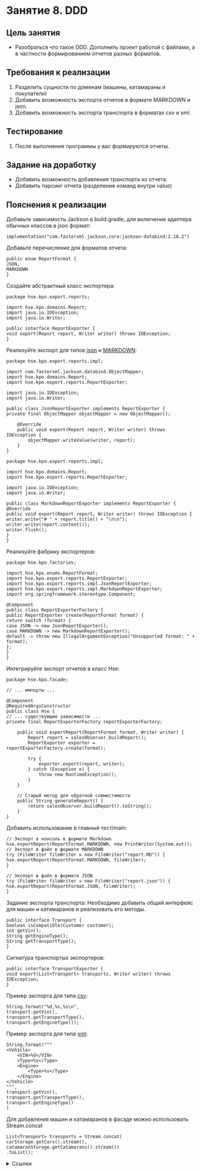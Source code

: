 # Занятие 8. DDD

## Цель занятия
- Разобраться что такое DDD. Дополнить проект работой с файлами, а в частности формированием отчетов разных форматов.
## Требования к реализации
1. Разделить сущности по доменам (машины, катамараны и покупатели)
2. Добавить возможность экспорта отчетов в формате MARKDOWN и json.
3. Добавить возможность экспорта транспорта в форматах csv и xml.
## Тестирование
1. После выполнения программы у вас формируются отчеты.
## Задание на доработку
- Добавить возможность добавления транспорта из отчета.
- Добавить парсинг отчета (разделение команд внутри value)
## Пояснения к реализации
Добавьте зависимость Jackson в build.gradle, для включение адаптера обычных классов в json формат:
```
implementation("com.fasterxml.jackson.core:jackson-databind:2.18.2")
```

Добавьте перечисление для форматов отчета:

```
public enum ReportFormat {
JSON,
MARKDOWN
}
```

Создайте абстрактный класс экспортера:

```
package hse.kpo.export.reports;

import hse.kpo.domains.Report;
import java.io.IOException;
import java.io.Writer;

public interface ReportExporter {
void export(Report report, Writer writer) throws IOException;
}
```

Реализуйте экспорт для типов [json](/report.json) и [MARKDOWN](/report.MD):
```
package hse.kpo.export.reports.impl;

import com.fasterxml.jackson.databind.ObjectMapper;
import hse.kpo.domains.Report;
import hse.kpo.export.reports.ReportExporter;

import java.io.IOException;
import java.io.Writer;

public class JsonReportExporter implements ReportExporter {
private final ObjectMapper objectMapper = new ObjectMapper();

    @Override
    public void export(Report report, Writer writer) throws IOException {
        objectMapper.writeValue(writer, report);
    }
}
```

```
package hse.kpo.export.reports.impl;

import hse.kpo.domains.Report;
import hse.kpo.export.reports.ReportExporter;

import java.io.IOException;
import java.io.Writer;

public class MarkdownReportExporter implements ReportExporter {
@Override
public void export(Report report, Writer writer) throws IOException {
writer.write("# " + report.title() + "\n\n");
writer.write(report.content());
writer.flush();
}
}
```

Реализуйте фабрику экспортеров:

```
package hse.kpo.factories;

import hse.kpo.enums.ReportFormat;
import hse.kpo.export.reports.ReportExporter;
import hse.kpo.export.reports.impl.JsonReportExporter;
import hse.kpo.export.reports.impl.MarkdownReportExporter;
import org.springframework.stereotype.Component;

@Component
public class ReportExporterFactory {
public ReportExporter create(ReportFormat format) {
return switch (format) {
case JSON -> new JsonReportExporter();
case MARKDOWN -> new MarkdownReportExporter();
default -> throw new IllegalArgumentException("Unsupported format: " + format);
};
}
}
```

Интегрируйте экспорт отчетов в класс Hse:

```
package hse.kpo.facade;

// ... импорты ...

@Component
@RequiredArgsConstructor
public class Hse {
// ... существующие зависимости ...
private final ReportExporterFactory reportExporterFactory;

    public void exportReport(ReportFormat format, Writer writer) {
        Report report = salesObserver.buildReport();
        ReportExporter exporter = reportExporterFactory.create(format);

        try {
            exporter.export(report, writer);
        } catch (Exception e) {
            throw new RuntimeException();
        }
    }

    // Старый метод для обратной совместимости
    public String generateReport() {
        return salesObserver.buildReport().toString();
    }
}
```

Добавить использование в главный тест/main:

```
// Экспорт в консоль в формате Markdown
hse.exportReport(ReportFormat.MARKDOWN, new PrintWriter(System.out));
// Экспорт в файл в формате MARKDOWN
try (FileWriter fileWriter = new FileWriter("report.MD")) {
hse.exportReport(ReportFormat.MARKDOWN, fileWriter);
}

// Экспорт в файл в формате JSON
try (FileWriter fileWriter = new FileWriter("report.json")) {
hse.exportReport(ReportFormat.JSON, fileWriter);
}
```

Задание экспорта транспорта:
Необходимо добавить общий интерфейс для машин и катамаранов и реализовать его методы.
```
public interface Transport {
boolean isCompatible(Customer customer);
int getVin(); 
String getEngineType();
String getTransportType();
}
```

Сигнатура транспортых экспортеров:
```
public interface TransportExporter {
void export(List<Transport> transports, Writer writer) throws IOException;
}
```

Пример экспорта для типа [csv](/transports.csv):

```
String.format("%d,%s,%s\n",
transport.getVin(),
transport.getTransportType(),
transport.getEngineType());
```

Пример экспорта для типа [xml](/transports.xml):
```
String.format("""
<Vehicle>
    <VIN>%d</VIN>
    <Type>%s</Type>
    <Engine>
        <Type>%s</Type>
    </Engine>
</Vehicle>
""",
transport.getVin(),
transport.getTransportType(),
transport.getEngineType()
)
```

Для добавления машин и катамаранов в фасаде можно использовать Stream.concat
```
List<Transport> transports = Stream.concat(
carStorage.getCars().stream(),
catamaranStorage.getCatamarans().stream())
.toList();
```

<details> 
<summary>Ссылки</summary>
1. https://javarush.com/quests/lectures/jru.module2.lecture31
2. 
</details>